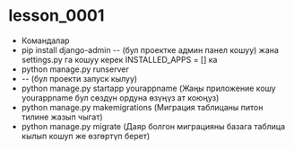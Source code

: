 # lesson_0001
* Командалар
* pip install django-admin
  -- (бул проектке админ панел кошуу) жана settings.py га кошуу керек INSTALLED_APPS = [] ка 
* python manage.py runserver
* -- (бул проекти запуск кылуу)
* python manage.py startapp yourappname   (Жаңы приложение кошу yourappname бул сөздүн ордуна өзүңүз ат коюңуз)
* python manage.py makemigrations    (Миграция таблицаны питон тилине жазып чыгат)
* python manage.py migrate        (Даяр болгон миграцияны базага таблица кылып кошуп же өзгөртүп берет)

